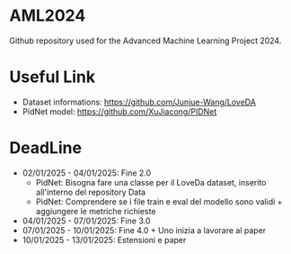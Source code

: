 # AML2024

Github repository used for the Advanced Machine Learning Project 2024. 

# Useful Link
- Dataset informations: https://github.com/Junjue-Wang/LoveDA
- PidNet model: https://github.com/XuJiacong/PIDNet

# DeadLine
- 02/01/2025 - 04/01/2025: Fine 2.0
    - PidNet: Bisogna fare una classe per il LoveDa dataset, inserito all'interno del repository Data
    - PidNet: Comprendere se i file train e eval del modello sono validi + aggiungere le metriche richieste
- 04/01/2025 - 07/01/2025: Fine 3.0
- 07/01/2025 - 10/01/2025: Fine 4.0 + Uno inizia a lavorare al paper
- 10/01/2025 - 13/01/2025: Estensioni e paper

